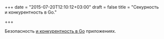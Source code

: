 +++
date = "2015-07-20T12:10:12+03:00"
draft = false
title = "Секурность и конкурентность в Go."

+++

<p>Безопасность&nbsp;<a href="https://blog.nvisium.com/2015/07/golang-security-and-concurrency.html">и конкурентность в Go</a>&nbsp;приложениях.</p>

